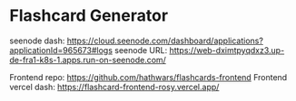 # Flashcard Generator

seenode dash: https://cloud.seenode.com/dashboard/applications?applicationId=965673#logs
seenode URL: https://web-dximtpyqdxz3.up-de-fra1-k8s-1.apps.run-on-seenode.com/

Frontend repo: https://github.com/hathwars/flashcards-frontend
Frontend vercel dash: https://flashcard-frontend-rosy.vercel.app/
